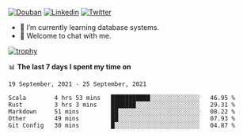 
<p align="left">
<a href="https://www.douban.com/people/ixxchan"><img src="https://img.shields.io/badge/@ixxchan-007722?style=flat&logo=Douban&logoColor=white" alt="Douban" /></a> 
<a href="https://www.linkedin.com/in/xxchan/?locale=en_US"><img src="https://img.shields.io/badge/@xxchan-0073b1?style=flat&logo=LinkedIn&logoColor=white" alt="Linkedin" /></a> 
<a href="https://twitter.com/yayale_umi"><img src="https://img.shields.io/badge/@yayale__umi-1DA1F2?style=flat&logo=Twitter&logoColor=white" alt="Twitter"/></a>
</p>

- 🌱 I’m currently learning database systems.
- 💬 Welcome to chat with me.


[![trophy](https://github-profile-trophy.vercel.app/?username=xxchan&theme=flat&column=7)](https://github.com/xxchan)


📊 **The last 7 days I spent my time on** 

<!--START_SECTION:waka-->
```text
19 September, 2021 - 25 September, 2021

Scala        4 hrs 53 mins   ███████████░░░░░░░░░░░░░░   46.95 % 
Rust         3 hrs 3 mins    ███████░░░░░░░░░░░░░░░░░░   29.31 % 
Markdown     51 mins         ██░░░░░░░░░░░░░░░░░░░░░░░   08.22 % 
Other        49 mins         ██░░░░░░░░░░░░░░░░░░░░░░░   07.93 % 
Git Config   30 mins         █░░░░░░░░░░░░░░░░░░░░░░░░   04.87 %
```
<!--END_SECTION:waka-->

<!--
**xxchan/xxchan** is a ✨ _special_ ✨ repository because its `README.md` (this file) appears on your GitHub profile.

Here are some ideas to get you started:

- 🔭 I’m currently working on ...
- 🌱 I’m currently learning ...
- 👯 I’m looking to collaborate on ...
- 🤔 I’m looking for help with ...
- 💬 Ask me about ...
- 📫 How to reach me: ...
- 😄 Pronouns: ...
- ⚡ Fun fact: ...
-->

